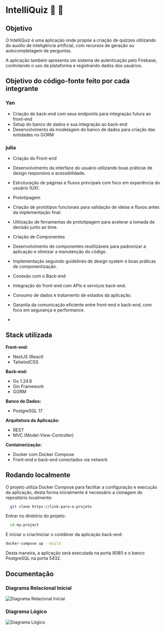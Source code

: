 # IntelliQuiz 📝 🤖

## Objetivo

O IntelliQuiz é uma aplicação onde propõe a criação de quizzes utilizando do auxílio de inteligência artificial, com recursos de geração ou autocompletagem de perguntas.

A aplicação também apresenta um sistema de autenticação pelo Firebase, controlando o uso da plataforma e registrando dados dos usuários.

## Objetivo do código-fonte feito por cada integrante

### Yan

- Criação do back-end com seus endpoints para integração futura ao front-end
- Setup do banco de dados e sua integração ao back-end
- Desenvolvimento da modelagem do banco de dados para criação das entidades no GORM

### julia
- Criação do Front-end
- Desenvolvimento da interface do usuário utilizando boas práticas de design responsivo e acessibilidade.
- Estruturação de páginas e fluxos principais com foco em experiência do usuário (UX).
- Prototipagem
- Criação de protótipos funcionais para validação de ideias e fluxos antes da implementação final.
- Utilização de ferramentas de prototipagem para acelerar a tomada de decisão junto ao time.
- Criação de Componentes
- Desenvolvimento de componentes reutilizáveis para padronizar a aplicação e otimizar a manutenção do código.
- Implementação seguindo guidelines de design system e boas práticas de componentização.
- Conexão com o Back-end
- Integração do front-end com APIs e serviços back-end.
- Consumo de dados e tratamento de estados da aplicação.
- Garantia da comunicação eficiente entre front-end e back-end, com foco em segurança e performance.

- 
## Stack utilizada

**Front-end:**
- NextJS (React)
- TailwindCSS

**Back-end:**
- Go 1.24.6
- Gin Framework
- GORM

**Banco de Dados:**
- PostgreSQL 17

**Arquitetura da Aplicação:**
- REST
- MVC (Model-View-Controller)

**Containerização:**
- Docker com Docker Compose
- Front-end e back-end conectados via network
## Rodando localmente

O projeto utiliza Docker Compose para facilitar a configuração e execução da aplicação, desta forma inicialmente é necessário a clonagem do repositório localmente:

```bash
  git clone https://link-para-o-projeto
```

Entrar no diretório do projeto:

```bash
  cd my-project
```

E iniciar o criar/iniciar o contâiner da aplicação back-end:

```bash
docker-compose up --build
```

Desta maneira, a aplicação será executada na porta 8080 e o banco PostgreSQL na porta 5432.
## Documentação

### Diagrama Relacional Inicial
![Diagrama Relacional Inicial](docs/db/diagramaRelacional.png)

### Diagrama Lógico
![Diagrama Lógico](docs/db/diagramaLogico.png)

